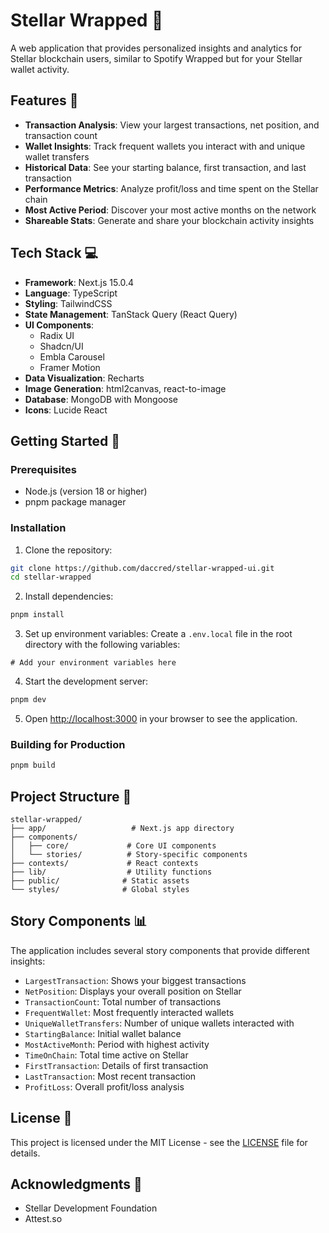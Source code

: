 # Stellar Wrapped 🌟

A web application that provides personalized insights and analytics for Stellar blockchain users, similar to Spotify Wrapped but for your Stellar wallet activity.

## Features 🚀

- **Transaction Analysis**: View your largest transactions, net position, and transaction count
- **Wallet Insights**: Track frequent wallets you interact with and unique wallet transfers
- **Historical Data**: See your starting balance, first transaction, and last transaction
- **Performance Metrics**: Analyze profit/loss and time spent on the Stellar chain
- **Most Active Period**: Discover your most active months on the network
- **Shareable Stats**: Generate and share your blockchain activity insights

## Tech Stack 💻

- **Framework**: Next.js 15.0.4
- **Language**: TypeScript
- **Styling**: TailwindCSS
- **State Management**: TanStack Query (React Query)
- **UI Components**: 
  - Radix UI
  - Shadcn/UI
  - Embla Carousel
  - Framer Motion
- **Data Visualization**: Recharts
- **Image Generation**: html2canvas, react-to-image
- **Database**: MongoDB with Mongoose
- **Icons**: Lucide React

## Getting Started 🏁

### Prerequisites

- Node.js (version 18 or higher)
- pnpm package manager

### Installation

1. Clone the repository:
```bash
git clone https://github.com/daccred/stellar-wrapped-ui.git
cd stellar-wrapped
```

2. Install dependencies:
```bash
pnpm install
```

3. Set up environment variables:
Create a `.env.local` file in the root directory with the following variables:
```env
# Add your environment variables here
```

4. Start the development server:
```bash
pnpm dev
```

5. Open [http://localhost:3000](http://localhost:3000) in your browser to see the application.

### Building for Production

```bash
pnpm build
```

## Project Structure 📁

```
stellar-wrapped/
├── app/                   # Next.js app directory
├── components/           
│   ├── core/             # Core UI components
│   └── stories/          # Story-specific components
├── contexts/             # React contexts
├── lib/                  # Utility functions
├── public/              # Static assets
└── styles/              # Global styles
```

## Story Components 📊

The application includes several story components that provide different insights:

- `LargestTransaction`: Shows your biggest transactions
- `NetPosition`: Displays your overall position on Stellar
- `TransactionCount`: Total number of transactions
- `FrequentWallet`: Most frequently interacted wallets
- `UniqueWalletTransfers`: Number of unique wallets interacted with
- `StartingBalance`: Initial wallet balance
- `MostActiveMonth`: Period with highest activity
- `TimeOnChain`: Total time active on Stellar
- `FirstTransaction`: Details of first transaction
- `LastTransaction`: Most recent transaction
- `ProfitLoss`: Overall profit/loss analysis

## License 📝

This project is licensed under the MIT License - see the [LICENSE](LICENSE) file for details.

## Acknowledgments 🙏

- Stellar Development Foundation
- Attest.so
